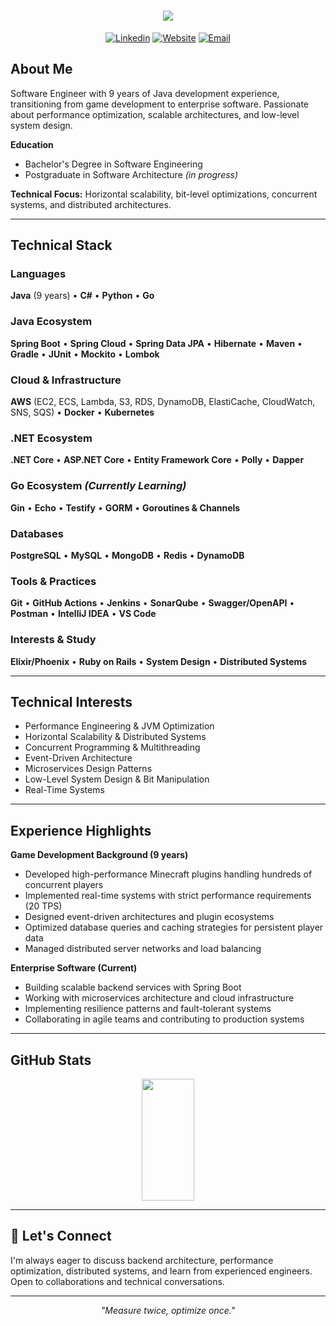 <h1 align="center">
   <img src="https://readme-typing-svg.herokuapp.com/?font=Righteous&size=35&center=true&vCenter=true&width=500&height=70&duration=4000&lines=Hi+there!+I'm+Bernardo+Kunz+👋;Software+Engineer;Backend+Developer" />
</h1>

<div align="center">
  
[![Linkedin](https://img.shields.io/badge/-LinkedIn-00AEFF?style=for-the-badge&logo=Linkedin&logoColor=white)](https://www.linkedin.com/in/bernardokunz)
[![Website](https://img.shields.io/badge/-Portfolio-00AEFF?style=for-the-badge&logo=Google-Chrome&logoColor=white)](https://github.com/javabetatester?tab=repositories)
[![Email](https://img.shields.io/badge/-Email-00AEFF?style=for-the-badge&logo=Gmail&logoColor=white)](mailto:bernardokunz@gmail.com)

</div>

## About Me

Software Engineer with 9 years of Java development experience, transitioning from game development to enterprise software. Passionate about performance optimization, scalable architectures, and low-level system design.

 **Education**
- Bachelor's Degree in Software Engineering
- Postgraduate in Software Architecture *(in progress)*

 **Technical Focus:** Horizontal scalability, bit-level optimizations, concurrent systems, and distributed architectures.

---

## Technical Stack

### **Languages**
**Java** (9 years) • **C#** • **Python** • **Go** 

### **Java Ecosystem**
**Spring Boot** • **Spring Cloud** • **Spring Data JPA** • **Hibernate** • **Maven** • **Gradle** • **JUnit** • **Mockito** • **Lombok**

### **Cloud & Infrastructure**
**AWS** (EC2, ECS, Lambda, S3, RDS, DynamoDB, ElastiCache, CloudWatch, SNS, SQS) • **Docker** • **Kubernetes**

### **.NET Ecosystem**
**.NET Core** • **ASP.NET Core** • **Entity Framework Core** • **Polly** • **Dapper**

### **Go Ecosystem** *(Currently Learning)*
**Gin** • **Echo** • **Testify** • **GORM** • **Goroutines & Channels**

### **Databases**
**PostgreSQL** • **MySQL** • **MongoDB** • **Redis** • **DynamoDB**

### **Tools & Practices**
**Git** • **GitHub Actions** • **Jenkins** • **SonarQube** • **Swagger/OpenAPI** • **Postman** • **IntelliJ IDEA** • **VS Code**

### **Interests & Study**
**Elixir/Phoenix** • **Ruby on Rails** • **System Design** • **Distributed Systems**

---

## Technical Interests

- Performance Engineering & JVM Optimization
- Horizontal Scalability & Distributed Systems
- Concurrent Programming & Multithreading
- Event-Driven Architecture
- Microservices Design Patterns
- Low-Level System Design & Bit Manipulation
- Real-Time Systems

---

## Experience Highlights

**Game Development Background (9 years)**
- Developed high-performance Minecraft plugins handling hundreds of concurrent players
- Implemented real-time systems with strict performance requirements (20 TPS)
- Designed event-driven architectures and plugin ecosystems
- Optimized database queries and caching strategies for persistent player data
- Managed distributed server networks and load balancing

**Enterprise Software (Current)**
- Building scalable backend services with Spring Boot
- Working with microservices architecture and cloud infrastructure
- Implementing resilience patterns and fault-tolerant systems
- Collaborating in agile teams and contributing to production systems

---

## GitHub Stats

<div align="center">
  <img width="41%" height="195px" src="https://github-readme-stats.vercel.app/api/top-langs/?username=javabetatester&layout=compact&hide_border=true&title_color=8f00ff&text_color=c9d1d9&bg_color=0d1117" />
</div>

---

## 💬 Let's Connect

I'm always eager to discuss backend architecture, performance optimization, distributed systems, and learn from experienced engineers. Open to collaborations and technical conversations.

---

<div align="center">
  <i>"Measure twice, optimize once."</i>
</div>
